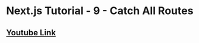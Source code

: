 # Next.js Tutorial - 9 - Catch All Routes
## [Youtube Link](https://www.youtube.com/watch?v=ZHn726VDoIY&list=PLC3y8-rFHvwgC9mj0qv972IO5DmD-H0ZH&index=9)